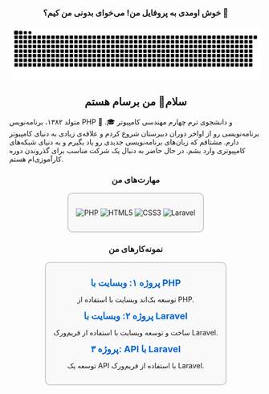 <h3 align='center'>خوش اومدی به پروفایل من! می‌خوای بدونی من کیم؟ 🤔</h3> <img align='center' src='https://raw.githubusercontent.com/imrrobat/imrrobat/d1b244e170d2b75fdda3efd499eaaf163f7a617c/images/github-contribution-grid-snake.svg'> <h2 align='center'>سلام👋 من برسام هستم</h2> <p>متولد ۱۳۸۲، برنامه‌نویس PHP 🐘 و دانشجوی ترم چهارم مهندسی کامپیوتر 🎓. برنامه‌نویسی رو از اواخر دوران دبیرستان شروع کردم و علاقه‌ی زیادی به دنیای کامپیوتر دارم. مشتاقم که زبان‌های برنامه‌نویسی جدیدی رو یاد بگیرم و به دنیای شبکه‌های کامپیوتری وارد بشم. در حال حاضر به دنبال یک شرکت مناسب برای گذروندن دوره کارآموزی‌ام هستم.</p>
<h3 align='center'>مهارت‌های من</h3>

<div style="border: 2px solid #ccc; padding: 15px; border-radius: 10px; background-color: #f9f9f9; width: fit-content; margin: auto;">
  <p align="center">
    <img src="https://cdn.jsdelivr.net/gh/devicons/devicon/icons/php/php-original.svg" alt="PHP" width="50" height="50"/>
    <img src="https://cdn.jsdelivr.net/gh/devicons/devicon/icons/html5/html5-original.svg" alt="HTML5" width="50" height="50"/>
    <img src="https://cdn.jsdelivr.net/gh/devicons/devicon/icons/css3/css3-original.svg" alt="CSS3" width="50" height="50"/>
    <img src="https://www.vectorlogo.zone/logos/laravel/laravel-icon.svg" alt="Laravel" width="50" height="50"/>
  </p>
</div>

<h3 align='center'>نمونه‌کارهای من</h3>

<div style="border: 2px solid #ccc; padding: 15px; border-radius: 10px; background-color: #f9f9f9; width: fit-content; margin: auto;">
  <ul style="list-style-type: none; padding: 0; text-align: center;">
    <li style="margin: 10px 0;">
      <a href="https://github.com/username/repository1" target="_blank" style="text-decoration: none; color: #0366d6; font-size: 18px;">
        <strong>پروژه ۱: وبسایت با PHP</strong>
      </a>
      <p>توسعه‌  بک‌اند  وبسایت با استفاده از PHP.</p>
    </li>
    <li style="margin: 10px 0;">
      <a href="https://github.com/username/repository2" target="_blank" style="text-decoration: none; color: #0366d6; font-size: 18px;">
        <strong>پروژه ۲: وبسایت با Laravel</strong>
      </a>
      <p>ساخت و توسعه  وبسایت با استفاده از فریم‌ورک Laravel.</p>
    </li>
    <li style="margin: 10px 0;">
      <a href="https://github.com/username/repository3" target="_blank" style="text-decoration: none; color: #0366d6; font-size: 18px;">
        <strong>پروژه ۳: API با Laravel</strong>
      </a>
      <p>توسعه یک API با استفاده از فریم‌ورک Laravel.</p>
    </li>
    <!-- اضافه کردن لینک‌های دیگر به نمونه‌کارها بر اساس نیاز -->
  </ul>
</div>
